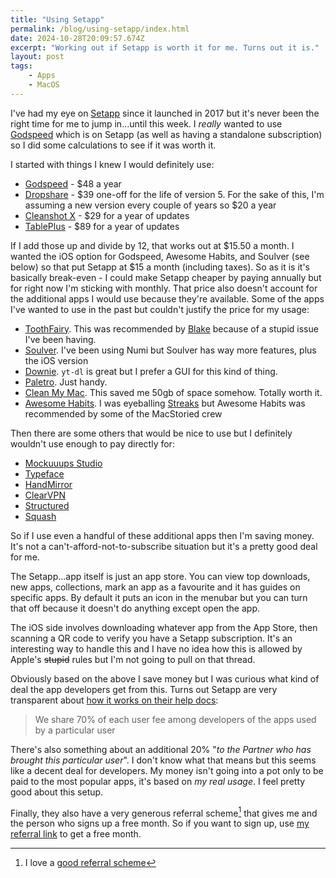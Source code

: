 ```yaml
---
title: "Using Setapp"
permalink: /blog/using-setapp/index.html
date: 2024-10-28T20:09:57.674Z
excerpt: "Working out if Setapp is worth it for me. Turns out it is."
layout: post
tags:
    - Apps
    - MacOS
---
```


I've had my eye on [Setapp](https://go.setapp.com/invite/0jsvfx75) since it launched in 2017 but it's never been the right time for me to jump in...until this week. I _really_ wanted to use [Godspeed](https://godspeedapp.com/a/RKNIGHT25) which is on Setapp (as well as having a standalone subscription) so I did some calculations to see if it was worth it.

I started with things I knew I would definitely use:

- [Godspeed](https://godspeedapp.com/a/RKNIGHT25) - $48 a year
- [Dropshare](https://dropshare.app) - $39 one-off for the life of version 5. For the sake of this, I'm assuming a new version every couple of years so $20 a year
- [Cleanshot X](https://cleanshot.com) - $29 for a year of updates
- [TablePlus](https://tableplus.com) - $89 for a year of updates

If I add those up and divide by 12, that works out at $15.50 a month. I wanted the iOS option for Godspeed, Awesome Habits, and Soulver (see below) so that put Setapp at $15 a month (including taxes). So as it is it's basically break-even - I could make Setapp cheaper by paying annually but for right now I'm sticking with monthly. That price also doesn't account for the additional apps I would use because they're available. Some of the apps I've wanted to use in the past but couldn't justify the price for my usage:

- [ToothFairy](https://c-command.com/toothfairy/). This was recommended by [Blake](https://social.lol/@bw/113329305437289362) because of a stupid issue I've been having.
- [Soulver](https://soulver.app). I've been using Numi but Soulver has way more features, plus the iOS version
- [Downie](https://software.charliemonroe.net/downie/). `yt-dl` is great but I prefer a GUI for this kind of thing.
- [Paletro](https://appmakes.io/paletro). Just handy.
- [Clean My Mac](https://cleanmymac.macpaw.com). This saved me 50gb of space somehow. Totally worth it.
- [Awesome Habits](https://www.awesome-habits.com). I was eyeballing [Streaks](https://streaksapp.com) but Awesome Habits was recommended by some of the MacStoried crew

Then there are some others that would be nice to use but I definitely wouldn't use enough to pay directly for:

- [Mockuuups Studio](https://setapp.com/apps/mockuuups-studio)
- [Typeface](https://typefaceapp.com)
- [HandMirror](https://handmirror.app)
- [ClearVPN](https://clearvpn.com)
- [Structured](https://structured.app)
- [Squash](https://www.realmacsoftware.com/squash/)

So if I use even a handful of these additional apps then I'm saving money. It's not a can't-afford-not-to-subscribe situation but it's a pretty good deal for me.

The Setapp...app itself is just an app store. You can view top downloads, new apps, collections, mark an app as a favourite and it has guides on specific apps. By default it puts an icon in the menubar but you can turn that off because it doesn't do anything except open the app.

The iOS side involves downloading whatever app from the App Store, then scanning a QR code to verify you have a Setapp subscription. It's an interesting way to handle this and I have no idea how this is allowed by Apple's ~~stupid~~ rules but I'm not going to pull on that thread.

Obviously based on the above I save money but I was curious what kind of deal the app developers get from this. Turns out Setapp are very transparent about [how it works on their help docs](https://docs.setapp.com/docs/distributing-revenue):

> We share 70% of each user fee among developers of the apps used by a particular user

There's also something about an additional 20% "_to the Partner who has brought this particular user_". I don't know what that means but this seems like a decent deal for developers. My money isn't going into a pot only to be paid to the most popular apps, it's based on _my real usage_. I feel pretty good about this setup.

Finally, they also have a very generous referral scheme[^1] that gives me and the person who signs up a free month. So if you want to sign up, use [my referral link](https://go.setapp.com/invite/0jsvfx75) to get a free month.

[^1]: I love a [good referral scheme](/save)
